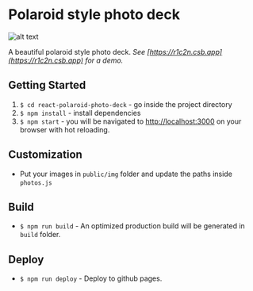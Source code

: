 # Polaroid style photo deck

![alt text](https://github.com/ikefakis/react-polaroid-photo-deck/raw/master/docs/repository-image.png "Polaroid style photo deck")

A beautiful polaroid style photo deck.
_See [https://r1c2n.csb.app](https://r1c2n.csb.app) for a demo._

## Getting Started

1. `$ cd react-polaroid-photo-deck` - go inside the project directory
2. `$ npm install` - install dependencies
3. `$ npm start` - you will be navigated to [http://localhost:3000](http://localhost:3000) on your browser with hot reloading.

## Customization

- Put your images in `public/img` folder and update the paths inside `photos.js`

## Build

- `$ npm run build` - An optimized production build will be generated in `build` folder.

## Deploy

- `$ npm run deploy` - Deploy to github pages.

